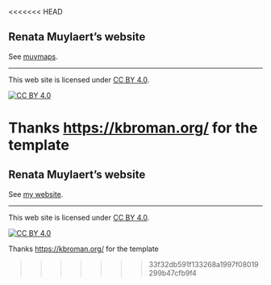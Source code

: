<<<<<<< HEAD
## Renata Muylaert&rsquo;s website

See [muymaps](https://linktr.ee/muymaps).

---

This web site is licensed under
[CC BY 4.0](https://creativecommons.org/licenses/by/4.0/).

[![CC BY 4.0](https://licensebuttons.net/l/by/4.0/88x31.png)](https://creativecommons.org/licenses/by/4.0/)

Thanks https://kbroman.org/ for the template
=======
## Renata Muylaert&rsquo;s website

See [my website](https://renatamuy.github.io/).

---

This web site is licensed under
[CC BY 4.0](https://creativecommons.org/licenses/by/4.0/).

[![CC BY 4.0](https://licensebuttons.net/l/by/4.0/88x31.png)](https://creativecommons.org/licenses/by/4.0/)

Thanks https://kbroman.org/ for the template
>>>>>>> 33f32db591f133268a1997f08019299b47cfb9f4
